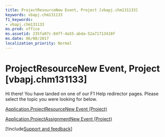 ```yaml
---
title: ProjectResourceNew Event, Project [vbapj.chm131133]
keywords: vbapj.chm131133
f1_keywords:
- vbapj.chm131133
ms.prod: office
ms.assetid: 235fa07c-84ff-4a55-abda-52a71713410f
ms.date: 06/08/2017
localization_priority: Normal
---
```



# ProjectResourceNew Event, Project [vbapj.chm131133]

Hi there! You have landed on one of our F1 Help redirector pages. Please select the topic you were looking for below.

[Application.ProjectResourceNew Event (Project)](https://msdn.microsoft.com/library/9b030fbc-5cca-df10-f7a3-613d7ad70dc7%28Office.15%29.aspx)

[Application.ProjectAssignmentNew Event (Project)](https://msdn.microsoft.com/library/dcb4acc6-a113-1e93-5f08-e9e68b902b96%28Office.15%29.aspx)

[!include[Support and feedback](~/includes/feedback-boilerplate.md)]